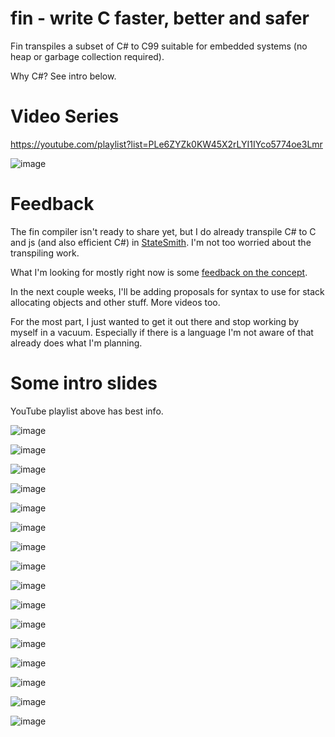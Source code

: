 # fin - write C faster, better and safer
 Fin transpiles a subset of C# to C99 suitable for embedded systems (no heap or garbage collection required).

 Why C#? See intro below.

# Video Series
https://youtube.com/playlist?list=PLe6ZYZk0KW45X2rLYI1IYco5774oe3Lmr

![image](https://github.com/fin-language/fin/assets/274012/fe0af0c4-c2a9-4f9c-9ab3-8b02b88fc934)


# Feedback
The fin compiler isn't ready to share yet, but I do already transpile C# to C and js (and also efficient C#) in [StateSmith](https://github.com/StateSmith/StateSmith). I'm not too worried about the transpiling work.

What I'm looking for mostly right now is some [feedback on the concept](https://github.com/fin-language/fin/issues/2).

In the next couple weeks, I'll be adding proposals for syntax to use for stack allocating objects and other stuff. More videos too.

For the most part, I just wanted to get it out there and stop working by myself in a vacuum. Especially if there is a language I'm not aware of that already does what I'm planning.

# Some intro slides
YouTube playlist above has best info.

![image](https://github.com/fin-language/fin/assets/274012/bc7a3435-78e1-4133-b66b-9d19549194c7)

![image](https://github.com/fin-language/fin/assets/274012/90df391b-cfbe-41d1-914a-bd8eb3dcc13e)

![image](https://github.com/fin-language/fin/assets/274012/a6d8b915-2af0-42e3-86a4-26d8beda9f8a)

![image](https://github.com/fin-language/fin/assets/274012/d28dc975-a285-40b2-97ae-6574a2c0c40c)

![image](https://github.com/fin-language/fin/assets/274012/09361c2a-d65a-40d3-b267-5b82f55000cf)

![image](https://github.com/fin-language/fin/assets/274012/0a3df673-7647-4420-8828-38f7fdd8dc58)

![image](https://github.com/fin-language/fin/assets/274012/5935d40f-bab2-4da3-81bc-48cba0c33bd9)

![image](https://github.com/fin-language/fin/assets/274012/d1879009-e961-49a5-9812-cf843f31d765)

![image](https://github.com/fin-language/fin/assets/274012/c22cedb9-febc-4bad-a4b9-9c026da96596)

![image](https://github.com/fin-language/fin/assets/274012/d11b12d9-50f9-4c6f-8b7a-41fc01ff14c2)

![image](https://github.com/fin-language/fin/assets/274012/cd6efe69-1cc7-4949-8b77-f885c3d88983)

![image](https://github.com/fin-language/fin/assets/274012/ccec041a-6128-4042-8061-b83f8d5091de)

![image](https://github.com/fin-language/fin/assets/274012/888c7a25-0ccc-4a5f-9a24-3e1c1bf65bb8)

![image](https://github.com/fin-language/fin/assets/274012/695b40fd-00aa-466c-b4ed-686e565c306b)

![image](https://github.com/fin-language/fin/assets/274012/f81cf407-418d-4c30-914f-84962f013041)

![image](https://github.com/fin-language/fin/assets/274012/fce2bacb-cf8f-47c4-90bd-9004a3d440db)
